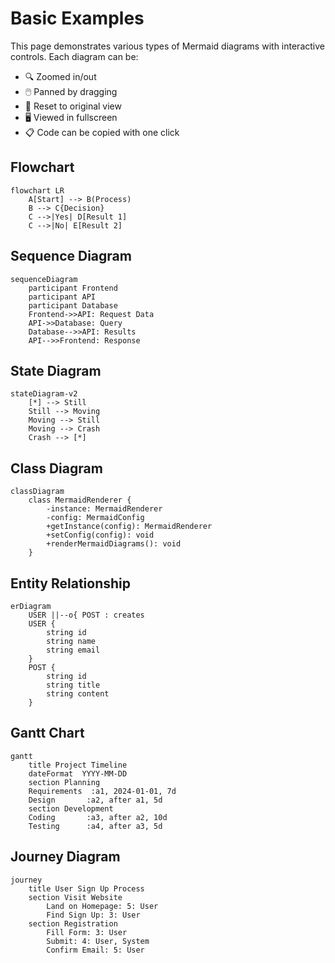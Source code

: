# Basic Examples

This page demonstrates various types of Mermaid diagrams with interactive controls. Each diagram can be:
- 🔍 Zoomed in/out
- 🖱️ Panned by dragging
- 🔄 Reset to original view
- 🖥️ Viewed in fullscreen
- 📋 Code can be copied with one click

## Flowchart

```mermaid
flowchart LR
    A[Start] --> B(Process)
    B --> C{Decision}
    C -->|Yes| D[Result 1]
    C -->|No| E[Result 2]
```

## Sequence Diagram

```mermaid
sequenceDiagram
    participant Frontend
    participant API
    participant Database
    Frontend->>API: Request Data
    API->>Database: Query
    Database-->>API: Results
    API-->>Frontend: Response
```

## State Diagram

```mermaid
stateDiagram-v2
    [*] --> Still
    Still --> Moving
    Moving --> Still
    Moving --> Crash
    Crash --> [*]
```

## Class Diagram

```mermaid
classDiagram
    class MermaidRenderer {
        -instance: MermaidRenderer
        -config: MermaidConfig
        +getInstance(config): MermaidRenderer
        +setConfig(config): void
        +renderMermaidDiagrams(): void
    }
```

## Entity Relationship

```mermaid
erDiagram
    USER ||--o{ POST : creates
    USER {
        string id
        string name
        string email
    }
    POST {
        string id
        string title
        string content
    }
```

## Gantt Chart

```mermaid
gantt
    title Project Timeline
    dateFormat  YYYY-MM-DD
    section Planning
    Requirements  :a1, 2024-01-01, 7d
    Design       :a2, after a1, 5d
    section Development
    Coding       :a3, after a2, 10d
    Testing      :a4, after a3, 5d
```

## Journey Diagram

```mermaid
journey
    title User Sign Up Process
    section Visit Website
        Land on Homepage: 5: User
        Find Sign Up: 3: User
    section Registration
        Fill Form: 3: User
        Submit: 4: User, System
        Confirm Email: 5: User
```